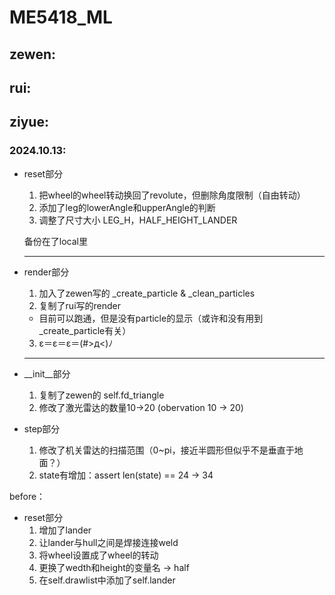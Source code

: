 # ME5418_ML

## zewen:


## rui:


## ziyue:

### 2024.10.13:
- reset部分

    1. 把wheel的wheel转动换回了revolute，但删除角度限制（自由转动）
    2. 添加了leg的lowerAngle和upperAngle的判断
    3. 调整了尺寸大小 LEG_H，HALF_HEIGHT_LANDER
    
    备份在了local里

    ***

- render部分

    1. 加入了zewen写的 _create_particle & _clean_particles
    2. 复制了rui写的render
    - 目前可以跑通，但是没有particle的显示（或许和没有用到_create_particle有关）
    3. ε＝ε＝ε＝(#>д<)ﾉ

    ***

- __init__部分

    1. 复制了zewen的 self.fd_triangle
    2. 修改了激光雷达的数量10->20 (obervation 10 -> 20)

- step部分

    1. 修改了机关雷达的扫描范围（0~pi，接近半圆形但似乎不是垂直于地面？）
    2. state有增加：assert len(state) == 24 -> 34

before：
- reset部分
    1. 增加了lander
    2. 让lander与hull之间是焊接连接weld
    3. 将wheel设置成了wheel的转动
    4. 更换了wedth和height的变量名 -> half
    5. 在self.drawlist中添加了self.lander
